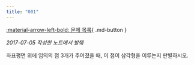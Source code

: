 ```yaml
---
title: "001"
---
```


[:material-arrow-left-bold: 문제 목록](../index.md){ .md-button }

*2017-07-05 작성한 노트에서 발췌*

좌표평면 위에 임의의 점 3개가 주어졌을 때, 이 점이 삼각형을 이루는지 판별하시오.